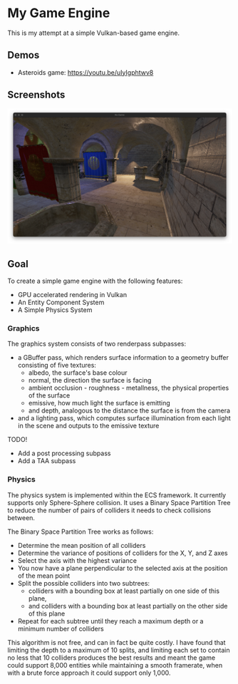 # My Game Engine

This is my attempt at a simple Vulkan-based game engine.

## Demos

- Asteroids game: https://youtu.be/uIyIgphtwv8

## Screenshots

![Shadow Mapping in Sponza Scene](screenshots/SponzaShadowMapping.png)

## Goal

To create a simple game engine with the following features:
- GPU accelerated rendering in Vulkan
- An Entity Component System
- A Simple Physics System


### Graphics

The graphics system consists of two renderpass subpasses:
- a GBuffer pass, which renders surface information to a geometry buffer consisting of five textures:
    - albedo, the surface's base colour
    - normal, the direction the surface is facing
    - ambient occlusion - roughness - metallness, the physical properties of the surface
    - emissive, how much light the surface is emitting
    - and depth, analogous to the distance the surface is from the camera
- and a lighting pass, which computes surface illumination from each light in the scene and outputs to the emissive texture

TODO!
- Add a post processing subpass
- Add a TAA subpass

### Physics

The physics system is implemented within the ECS framework. It currently supports only Sphere-Sphere collision. It uses a Binary Space Partition Tree to reduce the number of pairs of colliders it needs to check collisions between.

The Binary Space Partition Tree works as follows:
- Determine the mean position of all colliders
- Determine the variance of positions of colliders for the X, Y, and Z axes
- Select the axis with the highest variance
- You now have a plane perpendicular to the selected axis at the position of the mean point
- Split the possible colliders into two subtrees:
    - colliders with a bounding box at least partially on one side of this plane,
    - and colliders with a bounding box at least partially on the other side of this plane
- Repeat for each subtree until they reach a maximum depth or a minimum number of colliders

This algorithm is not free, and can in fact be quite costly. I have found that limiting the depth to a maximum of 10 splits, and limiting each set to contain no less that 10 colliders produces the best results and meant the game could support 8,000 entities while maintaining a smooth framerate, when with a brute force approach it could support only 1,000.
